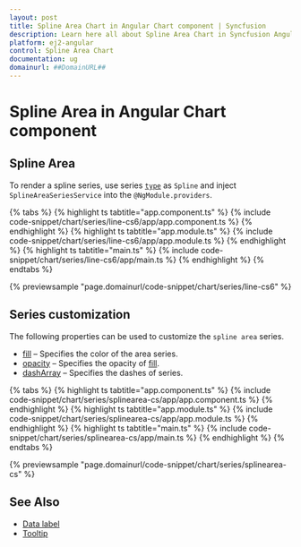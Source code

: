 ```yaml
---
layout: post
title: Spline Area Chart in Angular Chart component | Syncfusion
description: Learn here all about Spline Area Chart in Syncfusion Angular Chart component of Syncfusion Essential JS 2 and more.
platform: ej2-angular
control: Spline Area Chart
documentation: ug
domainurl: ##DomainURL##
---
```

# Spline Area in Angular Chart component

## Spline Area

To render a spline series, use series [`type`](https://ej2.syncfusion.com/angular/documentation/api/chart/seriesDirective/#type) as `Spline` and
inject `SplineAreaSeriesService` into the `@NgModule.providers`.

{% tabs %}
{% highlight ts tabtitle="app.component.ts" %}
{% include code-snippet/chart/series/line-cs6/app/app.component.ts %}
{% endhighlight %}
{% highlight ts tabtitle="app.module.ts" %}
{% include code-snippet/chart/series/line-cs6/app/app.module.ts %}
{% endhighlight %}
{% highlight ts tabtitle="main.ts" %}
{% include code-snippet/chart/series/line-cs6/app/main.ts %}
{% endhighlight %}
{% endtabs %}

{% previewsample "page.domainurl/code-snippet/chart/series/line-cs6" %}

## Series customization

The following properties can be used to customize the `spline area` series.

* [fill](https://ej2.syncfusion.com/angular/documentation/api/chart/seriesModel/#fill) – Specifies the color of the area series.
* [opacity](https://ej2.syncfusion.com/angular/documentation/api/chart/seriesModel/#opacity) – Specifies the opacity of [fill](https://ej2.syncfusion.com/angular/documentation/api/chart/seriesModel/#fill).
* [dashArray](https://ej2.syncfusion.com/angular/documentation/api/chart/seriesModel/#dasharray) – Specifies the dashes of series.

{% tabs %}
{% highlight ts tabtitle="app.component.ts" %}
{% include code-snippet/chart/series/splinearea-cs/app/app.component.ts %}
{% endhighlight %}
{% highlight ts tabtitle="app.module.ts" %}
{% include code-snippet/chart/series/splinearea-cs/app/app.module.ts %}
{% endhighlight %}
{% highlight ts tabtitle="main.ts" %}
{% include code-snippet/chart/series/splinearea-cs/app/main.ts %}
{% endhighlight %}
{% endtabs %}

{% previewsample "page.domainurl/code-snippet/chart/series/splinearea-cs" %}

## See Also

* [Data label](./data-labels/)
* [Tooltip](./tool-tip/)
